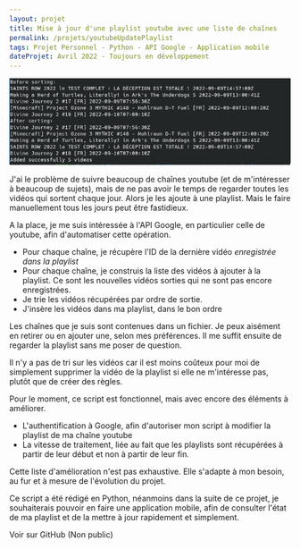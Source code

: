 ```yaml
---
layout: projet
title: Mise à jour d'une playlist youtube avec une liste de chaînes
permalink: /projets/youtubeUpdatePlaylist
tags: Projet Personnel - Python - API Google - Application mobile
dateProjet: Avril 2022 - Toujours en développement
---
```


<div>
    <img src="/assets/images/projets/YoutubeUpdatePlaylist/youtubeUpdatePlaylist1.png" class="img-fluid img-thumbnail mb-3" />
</div>

J'ai le problème de suivre beaucoup de chaînes youtube (et de m'intéresser à beaucoup de sujets), mais de ne pas avoir le temps de regarder toutes les vidéos qui sortent chaque jour. Alors je les ajoute à une playlist. Mais le faire manuellement tous les jours peut être fastidieux.  

A la place, je me suis intéressée à l'API Google, en particulier celle de youtube, afin d'automatiser cette opération.  

- Pour chaque chaîne, je récupère l'ID de la dernière vidéo *enregistrée dans la playlist*
- Pour chaque chaîne, je construis la liste des vidéos à ajouter à la playlist. Ce sont les nouvelles vidéos sorties qui ne sont pas encore enregistrées.
- Je trie les vidéos récupérées par ordre de sortie.
- J'insère les vidéos dans ma playlist, dans le bon ordre

Les chaînes que je suis sont contenues dans un fichier. Je peux aisément en retirer ou en ajouter une, selon mes préférences. Il me suffit ensuite de regarder la playlist sans me poser de question. 

Il n'y a pas de tri sur les vidéos car il est moins coûteux pour moi de simplement supprimer la vidéo de la playlist si elle ne m'intéresse pas, plutôt que de créer des règles.  

Pour le moment, ce script est fonctionnel, mais avec encore des éléments à améliorer.

- L'authentification à Google, afin d'autoriser mon script à modifier la playlist de ma chaîne youtube
- La vitesse de traitement, liée au fait que les playlists sont récupérées à partir de leur début et non à partir de leur fin.

Cette liste d'amélioration n'est pas exhaustive. Elle s'adapte à mon besoin, au fur et à mesure de l'évolution du projet.

Ce script a été rédigé en Python, néanmoins dans la suite de ce projet, je souhaiterais pouvoir en faire une application mobile, afin de consulter l'état de ma playlist et de la mettre à jour rapidement et simplement.  

<a class="btn btn-primary mybuttoncolorDead mybuttonstyle mx-auto">Voir sur GitHub (Non public)</a>
